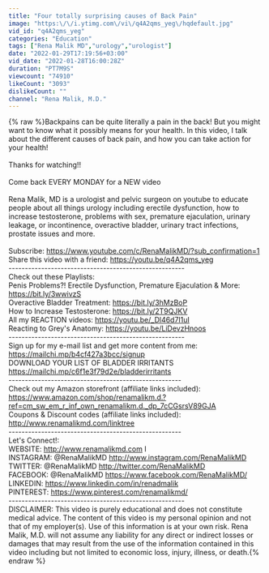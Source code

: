 ```yaml
---
title: "Four totally surprising causes of Back Pain"
image: "https:\/\/i.ytimg.com\/vi\/q4A2qms_yeg\/hqdefault.jpg"
vid_id: "q4A2qms_yeg"
categories: "Education"
tags: ["Rena Malik MD","urology","urologist"]
date: "2022-01-29T17:19:56+03:00"
vid_date: "2022-01-28T16:00:28Z"
duration: "PT7M9S"
viewcount: "74910"
likeCount: "3093"
dislikeCount: ""
channel: "Rena Malik, M.D."
---
```

{% raw %}Backpains can be quite literally a pain in the back! But you might want to know what it possibly means for your health. In this video, I talk about the different causes of back pain, and how you can take action for your health!<br /><br />Thanks for watching!! <br /><br />Come back EVERY MONDAY for a NEW video<br /><br />Rena Malik, MD is a urologist and pelvic surgeon on youtube to educate people about all things urology including erectile dysfunction, how to increase testosterone, problems with sex, premature ejaculation, urinary leakage, or incontinence, overactive bladder, urinary tract infections, prostate issues and more. <br /><br />Subscribe: <a rel="nofollow" target="blank" href="https://www.youtube.com/c/RenaMalikMD/?sub_confirmation=1">https://www.youtube.com/c/RenaMalikMD/?sub_confirmation=1</a><br />Share this video with a friend: <a rel="nofollow" target="blank" href="https://youtu.be/q4A2qms_yeg">https://youtu.be/q4A2qms_yeg</a><br />------------------------------------------------------ <br />Check out these Playlists: <br />Penis Problems?! Erectile Dysfunction, Premature Ejaculation &amp; More:  <a rel="nofollow" target="blank" href="https://bit.ly/3wwivzS">https://bit.ly/3wwivzS</a>  <br />Overactive Bladder Treatment: <a rel="nofollow" target="blank" href="https://bit.ly/3hMzBoP">https://bit.ly/3hMzBoP</a> <br />How to Increase Testosterone: <a rel="nofollow" target="blank" href="https://bit.ly/2T9QJKV">https://bit.ly/2T9QJKV</a> <br />All my REACTION videos: <a rel="nofollow" target="blank" href="https://youtu.be/_Dl46d7I1uI">https://youtu.be/_Dl46d7I1uI</a> <br />Reacting to Grey's Anatomy: <a rel="nofollow" target="blank" href="https://youtu.be/LiDevzHnoos">https://youtu.be/LiDevzHnoos</a> <br />------------------------------------------------------ <br />Sign up for my e-mail list and get more content from me: <a rel="nofollow" target="blank" href="https://mailchi.mp/b4cf427a3bcc/signup">https://mailchi.mp/b4cf427a3bcc/signup</a><br />DOWNLOAD YOUR LIST OF BLADDER IRRITANTS <a rel="nofollow" target="blank" href="https://mailchi.mp/c6f1e3f79d2e/bladderirritants">https://mailchi.mp/c6f1e3f79d2e/bladderirritants</a> <br />----------------------------------------------------- <br />Check out my Amazon storefront (affiliate links included): <a rel="nofollow" target="blank" href="https://www.amazon.com/shop/renamalikm.d.?ref=cm_sw_em_r_inf_own_renamalikm.d._dp_7cCGsrsV89GJA">https://www.amazon.com/shop/renamalikm.d.?ref=cm_sw_em_r_inf_own_renamalikm.d._dp_7cCGsrsV89GJA</a><br />Coupons &amp; Discount codes (affiliate links included): <a rel="nofollow" target="blank" href="http://www.renamalikmd.com/linktree">http://www.renamalikmd.com/linktree</a><br /> ----------------------------------------------------- <br />Let's Connect!:<br />WEBSITE: <a rel="nofollow" target="blank" href="http://www.renamalikmd.com">http://www.renamalikmd.com</a> I<br />INSTAGRAM: @RenaMalikMD <a rel="nofollow" target="blank" href="http://www.instagram.com/RenaMalikMD">http://www.instagram.com/RenaMalikMD</a><br />TWITTER: @RenaMalikMD <a rel="nofollow" target="blank" href="http://twitter.com/RenaMalikMD">http://twitter.com/RenaMalikMD</a> <br />FACEBOOK: @RenaMalikMD <a rel="nofollow" target="blank" href="https://www.facebook.com/RenaMalikMD/">https://www.facebook.com/RenaMalikMD/</a> <br />LINKEDIN: <a rel="nofollow" target="blank" href="https://www.linkedin.com/in/renadmalik">https://www.linkedin.com/in/renadmalik</a> <br />PINTEREST: <a rel="nofollow" target="blank" href="https://www.pinterest.com/renamalikmd/">https://www.pinterest.com/renamalikmd/</a> <br />------------------------------------------------------ <br />DISCLAIMER: This video is purely educational and does not constitute medical advice. The content of this video is my personal opinion and not that of my employer(s). Use of this information is at your own risk. Rena Malik, M.D. will not assume any liability for any direct or indirect losses or damages that may result from the use of the information contained in this video including but not limited to economic loss, injury, illness, or death.{% endraw %}
